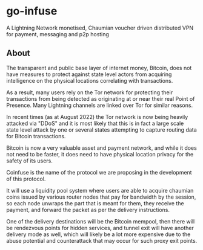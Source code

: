 # go-infuse
A Lightning Network monetised, Chaumian voucher driven distributed VPN for payment, messaging and p2p hosting

## About

The transparent and public base layer of internet money, Bitcoin, does not have measures to protect against state level actors from acquiring intelligence on the physical locations correlating with transactions.

As a result, many users rely on the Tor network for protecting their transactions from being detected as originating at or near their real Point of Presence. Many Lightning channels are linked over Tor for similar reasons.

In recent times (as at August 2022) the Tor network is now being heavily attacked via "DDoS" and it is most likely that this is in fact a large scale state level attack by one or several states attempting to capture routing data for Bitcoin transactions.

Bitcoin is now a very valuable asset and payment network, and while it does not need to be faster, it does need to have physical location privacy for the safety of its users.

Coinfuse is the name of the protocol we are proposing in the development of this protocol.

It will use a liquidity pool system where users are able to acquire chaumian coins issued by various router nodes that pay for bandwidth by the session, so each node unwraps the part that is meant for them, they receive the payment, and forward the packet as per the delivery instructions.

One of the delivery destinations will be the Bitcoin mempool, then there will be rendezvous points for hidden services, and tunnel exit will have another delivery mode as well, which will likely be a lot more expensive due to the abuse potential and counterattack that may occur for such proxy exit points.
